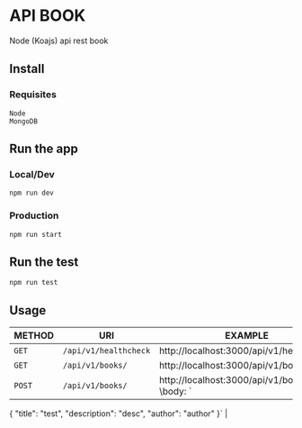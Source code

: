 # API BOOK
Node (Koajs) api rest book

## Install

### Requisites
    Node
    MongoDB

## Run the app

### Local/Dev
`npm run dev`
### Production
`npm run start`

## Run the test
`npm run test`

## Usage

| METHOD  | URI               | EXAMPLE               | 
|---------|-------------------|-----------------------|
| `GET`   | `/api/v1/healthcheck` |  http://localhost:3000/api/v1/healthcheck |
| `GET`   | `/api/v1/books/` |  http://localhost:3000/api/v1/books |
| `POST`   | `/api/v1/books/` |  http://localhost:3000/api/v1/books  \body: `
{
    "title": "test",
    "description": "desc",
    "author": "author"
}` | 


